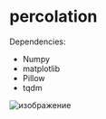 # percolation
Dependencies:
- Numpy
- matplotlib
- Pillow
- tqdm


![изображение](https://user-images.githubusercontent.com/71838879/222982543-e59c18c1-6d87-425a-8f1b-91cc3534bc2c.png)
